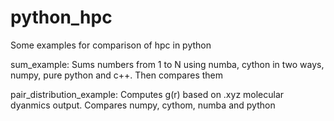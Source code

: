 # python_hpc
Some examples for comparison of hpc in python

sum_example:
  Sums numbers from 1 to N using numba, cython in two ways, numpy, pure python and c++. Then compares them

pair_distribution_example:
  Computes g(r) based on .xyz molecular dyanmics output. Compares numpy, cythom, numba and python
